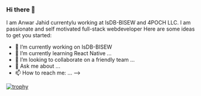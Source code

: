 ### Hi there 👋 
I am Anwar Jahid currentylu working at IsDB-BISEW and 4POCH LLC. I am passionate and self motivated full-stack webdeveloper
Here are some ideas to get you started:

- 🔭 I’m currently working on IsDB-BISEW
- 🌱 I’m currently learning React Native ...
- 👯 I’m looking to collaborate on a friendly team ...
- 💬 Ask me about ...
- 📫 How to reach me: ...
-->

[![trophy](https://github-profile-trophy.vercel.app/?username=ringkubd)](https://github.com/ryo-ma/github-profile-trophy)
<!--
**ringkubd/ringkubd** is a ✨ _special_ ✨ repository because its `README.md` (this file) appears on your GitHub profile.
[![Anwar's GitHub stats](https://github-readme-stats.vercel.app/api?username=ringkubd&count_private=true&show_icons=true)](https://github.com/anuraghazra/github-readme-stats)
[ico-statistics]: https://github-readme-stats.vercel.app/api?username=ringkubd&count_private=true&hide_title=true&show_icons=true&hide_border=true&disable_animations=true&theme=transparent
